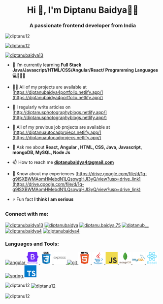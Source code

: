 <h1 align="center">Hi 👋, I'm Diptanu Baidya👨‍💼</h1>
<h3 align="center">A passionate frontend developer from India</h3>

<p align="left"> <img src="https://komarev.com/ghpvc/?username=diptanu12&label=Profile%20views&color=0e75b6&style=flat" alt="diptanu12" /> </p>

<p align="left"> <a href="https://github.com/ryo-ma/github-profile-trophy"><img src="https://github-profile-trophy.vercel.app/?username=diptanu12" alt="diptanu12" /></a> </p>

<p align="left"> <a href="https://twitter.com/diptanubaidya13" target="blank"><img src="https://img.shields.io/twitter/follow/diptanubaidya13?logo=twitter&style=for-the-badge" alt="diptanubaidya13" /></a> </p>

- 🌱 I’m currently learning **Full Stack Java/Javascript/HTML/CSS/Angular/React/ Programming Languages💻📝🙇‍♂️**

- 👨‍💻 All of my projects are available at [https://diptanubaidya4portfolio.netlify.app/](https://diptanubaidya4portfolio.netlify.app/)

- 📝 I regularly write articles on [http://diptanusphotographyblogs.netlify.app/](http://diptanusphotographyblogs.netlify.app/)

- 📝 All of my previous job projects are available at [https://diptanuautocadprojecs.netlify.app/](https://diptanuautocadprojecs.netlify.app/)


- 💬 Ask me about **React, Angular , HTML, CSS, Java, Javascript, mongoDB, MySQL, Node Js**

- 📫 How to reach me **diptanubaidya4@gmail.com**

- 📄 Know about my experiences [https://drive.google.com/file/d/1q-g9ISXBWMAomHMebdN1LQsowgHJl3yQ/view?usp=drive_link](https://drive.google.com/file/d/1q-g9ISXBWMAomHMebdN1LQsowgHJl3yQ/view?usp=drive_link)

- ⚡ Fun fact **I think I am serious**

<h3 align="left">Connect with me:</h3>
<p align="left">
<a href="https://twitter.com/diptanubaidya13" target="blank"><img align="center" src="https://raw.githubusercontent.com/rahuldkjain/github-profile-readme-generator/master/src/images/icons/Social/twitter.svg" alt="diptanubaidya13" height="30" width="40" /></a>
<a href="https://linkedin.com/in/diptanubaidya" target="blank"><img align="center" src="https://raw.githubusercontent.com/rahuldkjain/github-profile-readme-generator/master/src/images/icons/Social/linked-in-alt.svg" alt="diptanubaidya" height="30" width="40" /></a>
<a href="https://fb.com/diptanu.baidya.75" target="blank"><img align="center" src="https://raw.githubusercontent.com/rahuldkjain/github-profile-readme-generator/master/src/images/icons/Social/facebook.svg" alt="diptanu.baidya.75" height="30" width="40" /></a>
<a href="https://instagram.com/diptanub__" target="blank"><img align="center" src="https://raw.githubusercontent.com/rahuldkjain/github-profile-readme-generator/master/src/images/icons/Social/instagram.svg" alt="diptanub__" height="30" width="40" /></a>
<a href="https://www.hackerrank.com/diptanubaidya4" target="blank"><img align="center" src="https://raw.githubusercontent.com/rahuldkjain/github-profile-readme-generator/master/src/images/icons/Social/hackerrank.svg" alt="diptanubaidya4" height="30" width="40" /></a>
<a href="[https://leetcode.com/diptanubaidya4" target="_blank"><img align="center" src="https://cdn.iconscout.com/icon/free/png-512/free-leetcode-3521542-2944960.png?f=webp&w=256" alt="diptanubaidya4" height="30" width="40" /></a>

</p>

<h3 align="left">Languages and Tools:</h3>
<p align="left"> <a href="https://angular.io" target="_blank" rel="noreferrer"> <img src="https://angular.io/assets/images/logos/angular/angular.svg" alt="angular" width="40" height="40"/> </a> <a href="https://getbootstrap.com" target="_blank" rel="noreferrer"> <img src="https://raw.githubusercontent.com/devicons/devicon/master/icons/bootstrap/bootstrap-plain-wordmark.svg" alt="bootstrap" width="40" height="40"/> </a><a href="https://www.w3schools.com/css/" target="_blank" rel="noreferrer"> <img src="https://raw.githubusercontent.com/devicons/devicon/master/icons/css3/css3-original-wordmark.svg" alt="css3" width="40" height="40"/> </a> <a href="https://expressjs.com" target="_blank" rel="noreferrer"> <img src="https://raw.githubusercontent.com/devicons/devicon/master/icons/express/express-original-wordmark.svg" alt="express" width="40" height="40"/> </a> <a href="https://git-scm.com/" target="_blank" rel="noreferrer"> <img src="https://www.vectorlogo.zone/logos/git-scm/git-scm-icon.svg" alt="git" width="40" height="40"/> </a> <a href="https://www.w3.org/html/" target="_blank" rel="noreferrer"> <img src="https://raw.githubusercontent.com/devicons/devicon/master/icons/html5/html5-original-wordmark.svg" alt="html5" width="40" height="40"/> </a> <a href="https://www.java.com" target="_blank" rel="noreferrer"> <img src="https://raw.githubusercontent.com/devicons/devicon/master/icons/java/java-original.svg" alt="java" width="40" height="40"/> </a> <a href="https://developer.mozilla.org/en-US/docs/Web/JavaScript" target="_blank" rel="noreferrer"> <img src="https://raw.githubusercontent.com/devicons/devicon/master/icons/javascript/javascript-original.svg" alt="javascript" width="40" height="40"/> </a> <a href="https://www.mongodb.com/" target="_blank" rel="noreferrer"> <img src="https://raw.githubusercontent.com/devicons/devicon/master/icons/mongodb/mongodb-original-wordmark.svg" alt="mongodb" width="40" height="40"/> </a> <a href="https://www.mysql.com/" target="_blank" rel="noreferrer"> <img src="https://raw.githubusercontent.com/devicons/devicon/master/icons/mysql/mysql-original-wordmark.svg" alt="mysql" width="40" height="40"/> </a> </a> <a href="https://reactjs.org/" target="_blank" rel="noreferrer"> <img src="https://raw.githubusercontent.com/devicons/devicon/master/icons/react/react-original-wordmark.svg" alt="react" width="40" height="40"/> </a> <a href="https://spring.io/" target="_blank" rel="noreferrer"> <img src="https://www.vectorlogo.zone/logos/springio/springio-icon.svg" alt="spring" width="40" height="40"/> </a> <a href="https://www.typescriptlang.org/" target="_blank" rel="noreferrer"> <img src="https://raw.githubusercontent.com/devicons/devicon/master/icons/typescript/typescript-original.svg" alt="typescript" width="40" height="40"/> </a> </p>

<p><img align="left" src="https://github-readme-stats.vercel.app/api/top-langs?username=diptanu12&show_icons=true&locale=en&layout=compact" alt="diptanu12" /></p>

<p>&nbsp;<img align="center" src="https://github-readme-stats.vercel.app/api?username=diptanu12&show_icons=true&locale=en" alt="diptanu12" /></p>

<p><img align="center" src="https://github-readme-streak-stats.herokuapp.com/?user=diptanu12&" alt="diptanu12" /></p>

